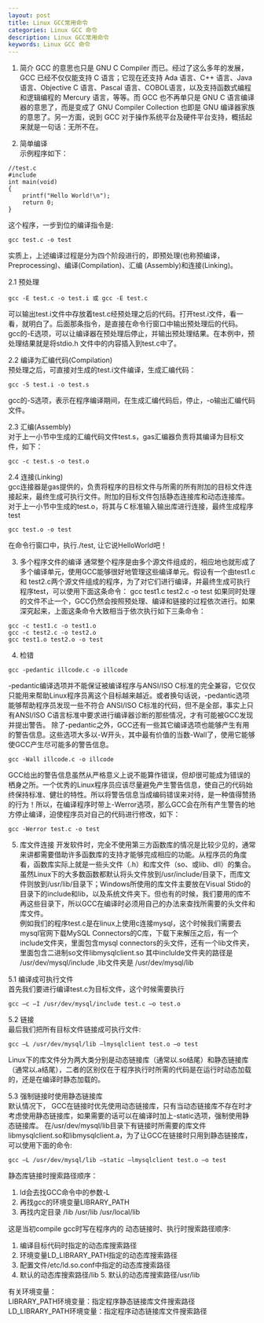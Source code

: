 ```yaml
---
layout: post
title: Linux GCC常用命令
categories: Linux GCC 命令
description: Linux GCC常用命令
keywords: Linux GCC 命令
---
```


1. 简介
GCC 的意思也只是 GNU C Compiler 而已。经过了这么多年的发展，GCC 已经不仅仅能支持 C 语言；它现在还支持 Ada 语言、C++ 语言、Java 语言、Objective C 语言、Pascal 语言、COBOL语言，以及支持函数式编程和逻辑编程的 Mercury 语言，等等。而 GCC 也不再单只是 GNU C 语言编译器的意思了，而是变成了 GNU Compiler Collection 也即是 GNU 编译器家族的意思了。另一方面，说到 GCC 对于操作系统平台及硬件平台支持，概括起来就是一句话：无所不在。

2. 简单编译  
示例程序如下：  
```
//test.c
#include
int main(void)
{
    printf("Hello World!\n");
    return 0;
}
```
这个程序，一步到位的编译指令是:
```
gcc test.c -o test
```
实质上，上述编译过程是分为四个阶段进行的，即预处理(也称预编译，Preprocessing)、编译(Compilation)、汇编 (Assembly)和连接(Linking)。

2.1 预处理  
```
gcc -E test.c -o test.i 或 gcc -E test.c
```
可以输出test.i文件中存放着test.c经预处理之后的代码。打开test.i文件，看一看，就明白了。后面那条指令，是直接在命令行窗口中输出预处理后的代码。 gcc的-E选项，可以让编译器在预处理后停止，并输出预处理结果。在本例中，预处理结果就是将stdio.h 文件中的内容插入到test.c中了。

2.2 编译为汇编代码(Compilation)  
预处理之后，可直接对生成的test.i文件编译，生成汇编代码：
```
gcc -S test.i -o test.s
```
gcc的-S选项，表示在程序编译期间，在生成汇编代码后，停止，-o输出汇编代码文件。  

2.3 汇编(Assembly)  
对于上一小节中生成的汇编代码文件test.s，gas汇编器负责将其编译为目标文件，如下：  
```
gcc -c test.s -o test.o
```

2.4 连接(Linking)  
gcc连接器是gas提供的，负责将程序的目标文件与所需的所有附加的目标文件连接起来，最终生成可执行文件。附加的目标文件包括静态连接库和动态连接库。 对于上一小节中生成的test.o，将其与Ｃ标准输入输出库进行连接，最终生成程序test  
```
gcc test.o -o test  
```
在命令行窗口中，执行./test, 让它说HelloWorld吧！  

3. 多个程序文件的编译
通常整个程序是由多个源文件组成的，相应地也就形成了多个编译单元，使用GCC能够很好地管理这些编译单元。假设有一个由test1.c和 test2.c两个源文件组成的程序，为了对它们进行编译，并最终生成可执行程序test，可以使用下面这条命令：
gcc test1.c test2.c -o test
如果同时处理的文件不止一个，GCC仍然会按照预处理、编译和链接的过程依次进行。如果深究起来，上面这条命令大致相当于依次执行如下三条命令：
```
gcc -c test1.c -o test1.o
gcc -c test2.c -o test2.o
gcc test1.o test2.o -o test
```

4. 检错
```
gcc -pedantic illcode.c -o illcode
```
-pedantic编译选项并不能保证被编译程序与ANSI/ISO C标准的完全兼容，它仅仅只能用来帮助Linux程序员离这个目标越来越近。或者换句话说，-pedantic选项能够帮助程序员发现一些不符合 ANSI/ISO C标准的代码，但不是全部，事实上只有ANSI/ISO C语言标准中要求进行编译器诊断的那些情况，才有可能被GCC发现并提出警告。 除了-pedantic之外，GCC还有一些其它编译选项也能够产生有用的警告信息。这些选项大多以-W开头，其中最有价值的当数-Wall了，使用它能够使GCC产生尽可能多的警告信息。
```
gcc -Wall illcode.c -o illcode
```
GCC给出的警告信息虽然从严格意义上说不能算作错误，但却很可能成为错误的栖身之所。一个优秀的Linux程序员应该尽量避免产生警告信息，使自己的代码始终保持标准、健壮的特性。所以将警告信息当成编码错误来对待，是一种值得赞扬的行为！所以，在编译程序时带上-Werror选项，那么GCC会在所有产生警告的地方停止编译，迫使程序员对自己的代码进行修改，如下：
```
gcc -Werror test.c -o test
```

5. 库文件连接
开发软件时，完全不使用第三方函数库的情况是比较少见的，通常来讲都需要借助许多函数库的支持才能够完成相应的功能。从程序员的角度看，函数库实际上就是一些头文件（.h）和库文件（so、或lib、dll）的集合。虽然Linux下的大多数函数都默认将头文件放到/usr/include/目录下，而库文件则放到/usr/lib/目录下；Windows所使用的库文件主要放在Visual Stido的目录下的include和lib，以及系统文件夹下。但也有的时候，我们要用的库不再这些目录下，所以GCC在编译时必须用自己的办法来查找所需要的头文件和库文件。   
例如我们的程序test.c是在linux上使用c连接mysql，这个时候我们需要去mysql官网下载MySQL Connectors的C库，下载下来解压之后，有一个include文件夹，里面包含mysql connectors的头文件，还有一个lib文件夹，里面包含二进制so文件libmysqlclient.so 其中inclulde文件夹的路径是 /usr/dev/mysql/include ,lib文件夹是   /usr/dev/mysql/lib  

5.1 编译成可执行文件   
首先我们要进行编译test.c为目标文件，这个时候需要执行
```
gcc –c –I /usr/dev/mysql/include test.c –o test.o
```
5.2 链接  
最后我们把所有目标文件链接成可执行文件:
```
gcc –L /usr/dev/mysql/lib –lmysqlclient test.o –o test
```
Linux下的库文件分为两大类分别是动态链接库（通常以.so结尾）和静态链接库（通常以.a结尾），二者的区别仅在于程序执行时所需的代码是在运行时动态加载的，还是在编译时静态加载的。

5.3 强制链接时使用静态链接库  
默认情况下， GCC在链接时优先使用动态链接库，只有当动态链接库不存在时才考虑使用静态链接库，如果需要的话可以在编译时加上-static选项，强制使用静态链接库。 在/usr/dev/mysql/lib目录下有链接时所需要的库文件libmysqlclient.so和libmysqlclient.a，为了让GCC在链接时只用到静态链接库，可以使用下面的命令:
```
gcc –L /usr/dev/mysql/lib –static –lmysqlclient test.o –o test
```
静态库链接时搜索路径顺序：
  1. ld会去找GCC命令中的参数-L
  2. 再找gcc的环境变量LIBRARY_PATH
  3. 再找内定目录 /lib /usr/lib /usr/local/lib

  这是当初compile gcc时写在程序内的 动态链接时、执行时搜索路径顺序:
  1. 编译目标代码时指定的动态库搜索路径
  2. 环境变量LD_LIBRARY_PATH指定的动态库搜索路径
  3. 配置文件/etc/ld.so.conf中指定的动态库搜索路径
  4. 默认的动态库搜索路径/lib 5. 默认的动态库搜索路径/usr/lib

  有关环境变量：  
LIBRARY_PATH环境变量：指定程序静态链接库文件搜索路径  
LD_LIBRARY_PATH环境变量：指定程序动态链接库文件搜索路径
